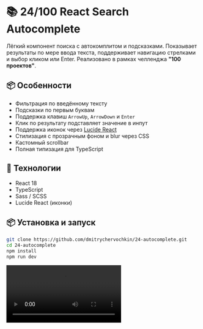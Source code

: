 # 📚 24/100 React Search Autocomplete

Лёгкий компонент поиска с автокомплитом и подсказками. Показывает результаты по мере ввода текста, поддерживает навигацию стрелками и выбор кликом или Enter. Реализовано в рамках челленджа **"100 проектов"**.

## 📦 Особенности

-   Фильтрация по введённому тексту
-   Подсказки по первым буквам
-   Поддержка клавиш `ArrowUp`, `ArrowDown` и `Enter`
-   Клик по результату подставляет значение в инпут
-   Поддержка иконок через [Lucide React](https://lucide.dev/)
-   Стилизация с прозрачным фоном и blur через CSS
-   Кастомный scrollbar
-   Полная типизация для TypeScript

## 🚀 Технологии

-   React 18
-   TypeScript
-   Sass / SCSS
-   Lucide React (иконки)

## 📦 Установка и запуск

```bash
git clone https://github.com/dmitrychervochkin/24-autocomplete.git
cd 24-autocomplete
npm install
npm run dev
```

![Превью](./preview.mov)
